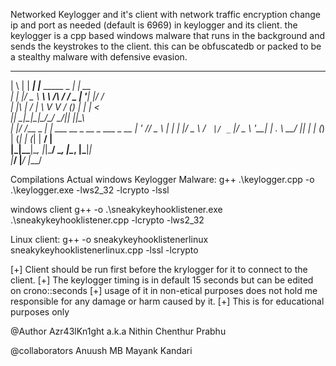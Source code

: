 Networked Keylogger and it's client with network traffic encryption
change ip and port as needed (default is 6969) in keylogger and its client.
the keylogger is a cpp based windows malware that runs in the background and sends the keystrokes to the client.
this can be obfuscatedb or packed to be a stealthy malware with defensive evasion.

 _   _      _                      _          
| \ | | ___| |___      _____  _ __| | __      
|  \| |/ _ \ __\ \ /\ / / _ \| '__| |/ /      
| |\  |  __/ |_ \ V  V / (_) | |  |   <       
|_| \_|\___|\__|_\_/\_/ \___/|_|  |_|\_\      
| |/ /___ _   _| | ___   __ _  __ _  ___ _ __ 
| ' // _ \ | | | |/ _ \ / _` |/ _` |/ _ \ '__|
| . \  __/ |_| | | (_) | (_| | (_| |  __/ |   
|_|\_\___|\__, |_|\___/ \__, |\__, |\___|_|   
          |___/         |___/ |___/           

Compilations
Actual windows Keylogger Malware:
g++ .\keylogger.cpp -o .\keylogger.exe -lws2_32 -lcrypto -lssl

windows client<currently need fixes>
g++ -o .\sneakykeyhooklistener.exe .\sneakykeyhooklistener.cpp -lcrypto -lws2_32


Linux client:
g++ -o sneakykeyhooklistenerlinux sneakykeyhooklistenerlinux.cpp -lssl -lcrypto


[+] Client should be run first before the krylogger for it to connect to the client.
[+] The keylogger timing is in default 15 seconds but can be edited on crono::seconds
[+] usage of it in non-etical purposes does not hold me responsible for any damage or harm caused by it.
[+] This is for educational purposes only

@Author
Azr43lKn1ght a.k.a Nithin Chenthur Prabhu

@collaborators
Anuush MB
Mayank Kandari